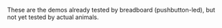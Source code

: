 These are the demos already tested by breadboard (pushbutton-led), but not yet tested by actual animals. 
